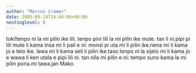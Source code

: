 ```yaml
---
author: "Marcos Cramer"
date: 2005-05-14T14:44:00+00:00
nestinglevel: 0
---
```

toki!tenpo ni la mi pilin ike lili. tenpo pini lili la mi pilin ike mute. tan li ni:pipi pi lili mute li kama insa mi li pali e ni: monsi pi uta mi li pilin ike.nena mi li kama jo e telo ike. lawa mi li kama seli li pilin ike.taso tenpo ni la sijelo mi li kama jo e wawa li ken utala e pipi lili ni. tan nila mi pilin e ni: tempo suno kama la mi pilin pona.mi tawa.jan Mako.